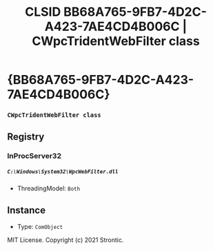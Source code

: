 ﻿---
title: "CLSID BB68A765-9FB7-4D2C-A423-7AE4CD4B006C | CWpcTridentWebFilter class"
excerpt: What is COM-Object CLSID BB68A765-9FB7-4D2C-A423-7AE4CD4B006C?
---

# {BB68A765-9FB7-4D2C-A423-7AE4CD4B006C}

### `CWpcTridentWebFilter class`

## Registry


### InProcServer32

##### `C:\Windows\System32\WpcWebFilter.dll`
* ThreadingModel: `Both`

## Instance

* Type: `ComObject`

MIT License. Copyright (c) 2021 Strontic.


